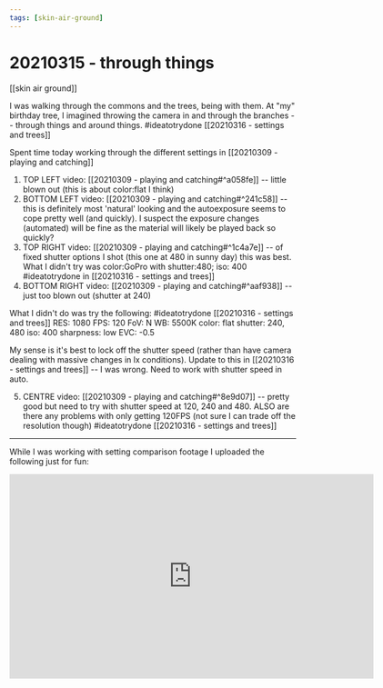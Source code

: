 ```yaml
---
tags: [skin-air-ground] 
---
```


# 20210315 - through things

[[skin air ground]]

I was walking through the commons and the trees, being with them. At "my" birthday tree, I imagined throwing the camera in and through the branches -- through things and around things. #ideatotrydone [[20210316 - settings and trees]] 

Spent time today working through the different settings in [[20210309 - playing and catching]]

1. TOP LEFT video: [[20210309 - playing and catching#^a058fe]] -- little blown out (this is about color:flat I think)
2. BOTTOM LEFT video: [[20210309 - playing and catching#^241c58]] -- this is definitely most 'natural' looking and the autoexposure seems to cope pretty well (and quickly). I suspect the exposure changes (automated) will be fine as the material will likely be played back so quickly? 
3. TOP RIGHT video: [[20210309 - playing and catching#^1c4a7e]] -- of fixed shutter options I shot (this one at 480 in sunny day) this was best. What I didn't try was color:GoPro with shutter:480; iso: 400 #ideatotrydone in [[20210316 - settings and trees]] 
4. BOTTOM RIGHT video: [[20210309 - playing and catching#^aaf938]] -- just too blown out (shutter at 240)

What I didn't do was try the following: #ideatotrydone [[20210316 - settings and trees]] 
RES: 1080
FPS: 120
FoV: N
WB: 5500K
color: flat
shutter: 240, 480
iso: 400
sharpness: low
EVC: -0.5

My sense is it's best to lock off the shutter speed (rather than have camera dealing with massive changes in lx conditions). Update to this in [[20210316 - settings and trees]] -- I was wrong. Need to work with shutter speed in auto.

5. CENTRE video: [[20210309 - playing and catching#^8e9d07]] -- pretty good but need to try with shutter speed at 120, 240 and 480. ALSO are there any problems with only getting 120FPS (not sure I can trade off the resolution though) #ideatotrydone [[20210316 - settings and trees]] 

---

While I was working with setting comparison footage I uploaded the following just for fun:

<iframe src="https://player.vimeo.com/video/523903054" width="640" height="360" frameborder="0" allow="autoplay; fullscreen; picture-in-picture" allowfullscreen></iframe>
